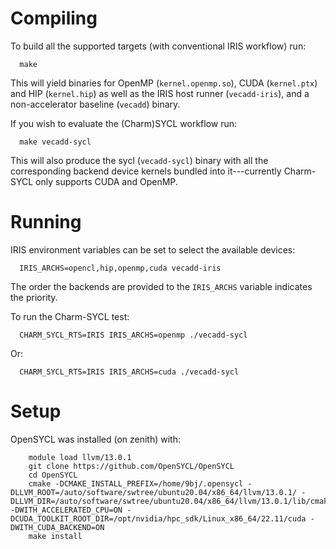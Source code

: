
# Compiling

To build all the supported targets (with conventional IRIS workflow) run:

```
  make
```

This will yield binaries for OpenMP (`kernel.openmp.so`), CUDA (`kernel.ptx`) and HIP (`kernel.hip`) as well as the IRIS host runner (`vecadd-iris`), and a non-accelerator baseline (`vecadd`) binary.

If you wish to evaluate the (Charm)SYCL workflow run:

```
  make vecadd-sycl
```

This will also produce the sycl (`vecadd-sycl`) binary with all the corresponding backend device kernels bundled into it---currently Charm-SYCL only supports CUDA and OpenMP.

# Running

IRIS environment variables can be set to select the available devices:

```
  IRIS_ARCHS=opencl,hip,openmp,cuda vecadd-iris
```

The order the backends are provided to the `IRIS_ARCHS` variable indicates the priority.

To run the Charm-SYCL test:

```
  CHARM_SYCL_RTS=IRIS IRIS_ARCHS=openmp ./vecadd-sycl
```

Or:

```
  CHARM_SYCL_RTS=IRIS IRIS_ARCHS=cuda ./vecadd-sycl
```

# Setup

OpenSYCL was installed (on zenith) with:

```
    module load llvm/13.0.1
    git clone https://github.com/OpenSYCL/OpenSYCL
    cd OpenSYCL
    cmake -DCMAKE_INSTALL_PREFIX=/home/9bj/.opensycl -DLLVM_ROOT=/auto/software/swtree/ubuntu20.04/x86_64/llvm/13.0.1/ -DLLVM_DIR=/auto/software/swtree/ubuntu20.04/x86_64/llvm/13.0.1/lib/cmake -DWITH_ACCELERATED_CPU=ON -DCUDA_TOOLKIT_ROOT_DIR=/opt/nvidia/hpc_sdk/Linux_x86_64/22.11/cuda -DWITH_CUDA_BACKEND=ON
    make install
```

